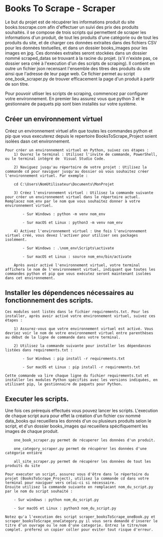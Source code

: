 # Books To Scrape - Scraper

Le but du projet est de récupérer les informations produit du site books.toscrape.com afin d'effectuer un suivi des prix des produits souhaités.
il se compose de trois scripts qui permettent de scraper les informations d'un produit, de tout les produits d'une catégorie ou de tout les produits du site, et de charger ces données extraites dans des fichiers CSV pour les données textuelles, et dans un dossier books_images pour les images en jpg. 
Ces données extraites seront stockées dans un dossier nommé scraped_datas se trouvant à la racine du projet. (s'il n'existe pas, ce dossier sera créé à l'execution d'un des scripts de scraping).
Il contient en outre un fichier json recensant l'ensemble des titres des produits du site ainsi que l'adresse de leur page web. Ce fichier permet au script one_book_scraper.py de trouver efficacement la page d'un produit à partir de son titre.

Pour pouvoir utliser les scripts de scraping, commencez par configurer votre environnement.
En premier lieu assurez vous que python 3 et le gestionnaire de paquets pip sont bien installés sur votre système.

## Créer un environnement virtuel
Créez un environnement virtuel afin que toutes les commandes python et pip que vous executerez depuis le repertoire BooksToScrape_Project soient isolées dasn cet environnement.

    Pour créer un environnement virtuel en Python, suivez ces étapes :
        1) Ouvrez le terminal : Utilisez l'invite de commande, PowerShell, ou le terminal intégré de  Visual Studio Code.

        2) Naviguez jusqu'au répertoire de votre projet : Utilisez la commande cd pour naviguer jusqu'au dossier où vous souhaitez créer l'environnement virtuel. Par exemple :
        
        cd C:\Users\NomUtilisateur\Documents\MonProjet

        3) Créez l'environnement virtuel : Utilisez la commande suivante pour créer un environnement virtuel dans le répertoire actuel. Remplacez nom_env par le nom que vous souhaitez donner à votre environnement virtuel.

            - Sur Windows : python -m venv nom_env

            - Sur macOS et Linux : python3 -m venv nom_env

        4) Activez l'environnement virtuel : Une fois l'environnement virtuel créé, vous devez l'activer pour utiliser ses packages isolément.

            - Sur Windows : .\nom_env\Scripts\activate

            - Sur macOS et Linux : source nom_env/bin/activate

        Après avoir activé l'environnement virtuel, votre terminal affichera le nom de l'environnement virtuel, indiquant que toutes les commandes python et pip que vous exécutez seront maintenant isolées dans cet environnement.

## Installer les dépendences nécessaires au fonctionnement des scripts. 

    Ces modules sont listés dans le fichier requirements.txt. Pour les installer, après avoir activé votre environnement virtuel, suivez ces étapes :

        1) Assurez-vous que votre environnement virtuel est activé. Vous devriez voir le nom de votre environnement virtuel entre parenthèses au début de la ligne de commande dans votre terminal.

        2) Utilisez la commande suivante pour installer les dépendances listées dans requirements.txt :

            - Sur Windows : pip install -r requirements.txt

            - Sur macOS et Linux : pip install -r requirements.txt
            
    Cette commande va lire chaque ligne du fichier requirements.txt et installer les modules Python spécifiés avec les versions indiquées, en utilisant pip, le gestionnaire de paquets pour Python.

## Executer les scripts.

Une fois ces prérequis effectués vous pouvez lancer les scripts. L'execution de chaque script aura pour effet la création d'un fichier csv nommé data_books qui recueillera les donnés d'un ou plusieurs produits selon le script, et d'un dossier books_images qui recueillera spécifiquement les images de chaque produit.

        one_book_scraper.py permet de récuperer les données d'un produit.

        one_category_scraper.py permet de récupérer les données d'une catégorie entière

        all_site_scraper.py permet de récupérer les données de tout les produits du site
        
    Pour executer un script, assurez vous d'être dans le répertoire du projet (BooksToScrape_Project), utilisez la commande cd dans votre terminal pour naviguer vers celui-ci si nécessaire.
    Ensuite utilisez la commande suivante en remplacant nom_du_script.py par le nom du script souhaité :  

        - Sur windows : python nom_du_script.py

        - Sur macOS et Linux : python3 nom_du_script.py

    Notez qu'a l'execution des script scraper_booksToScrape_oneBook.py et scraper_booksToScrape_oneCategory.py il vous sera demandé d'inserer le titre d'un ouvrage ou le nom d'une categorie. Entrez le titre/nom complet. préferez un copier coller pour eviter tout risque d'erreur.